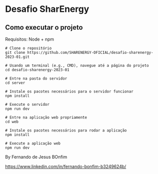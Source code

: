 # Desafio SharEnergy

## Como executar o projeto
Requisitos:
Node + npm
``` 
# Clone o repositório
git clone https://github.com/SHARENERGY-OFICIAL/desafio-sharenergy-2023-01.git

# Usando um terminal (e.g., CMD), navegue até a página do projeto
cd desafio-sharenergy-2023-01

# Entre na pasta do servidor
cd server

# Instale os pacotes necessários para o servidor funcionar
npm install

# Execute o servidor
npm run dev

# Entre na aplicação web propriamente
cd web

# Instale os pacotes necessários para rodar a aplicação
npm install

# Execute a aplicação web
npm run dev
```
By Fernando de Jesus BOnfim

https://www.linkedin.com/in/fernando-bonfim-b3249624b/

